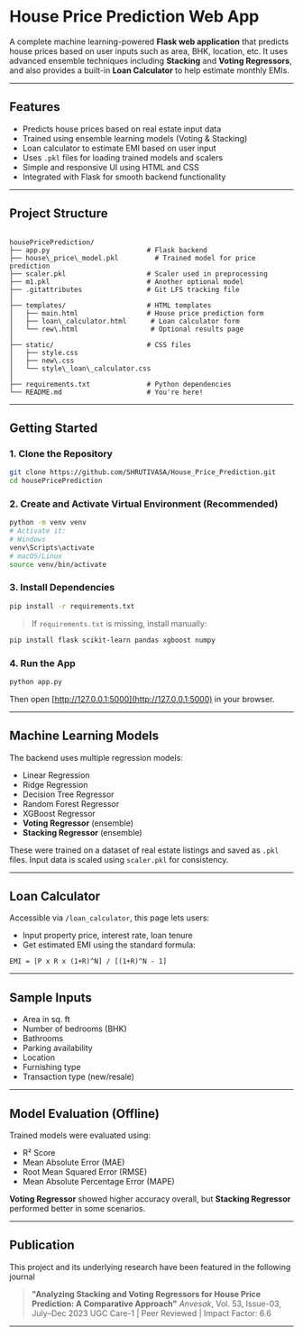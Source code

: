 # House Price Prediction Web App

A complete machine learning-powered **Flask web application** that predicts house prices based on user inputs such as area, BHK, location, etc. It uses advanced ensemble techniques including **Stacking** and **Voting Regressors**, and also provides a built-in **Loan Calculator** to help estimate monthly EMIs.

---

##  Features

-  Predicts house prices based on real estate input data
-  Trained using ensemble learning models (Voting & Stacking)
-  Loan calculator to estimate EMI based on user input
-  Uses `.pkl` files for loading trained models and scalers
-  Simple and responsive UI using HTML and CSS
-  Integrated with Flask for smooth backend functionality

---

## Project Structure

```

housePricePrediction/
├── app.py                        # Flask backend
├── house\_price\_model.pkl         # Trained model for price prediction
├── scaler.pkl                    # Scaler used in preprocessing
├── m1.pkl                        # Another optional model
├── .gitattributes                # Git LFS tracking file
│
├── templates/                    # HTML templates
│   ├── main.html                 # House price prediction form
│   ├── loan\_calculator.html      # Loan calculator form
│   └── rew\.html                  # Optional results page
│
├── static/                       # CSS files
│   ├── style.css
│   ├── new\.css
│   └── style\_loan\_calculator.css
│
├── requirements.txt              # Python dependencies
└── README.md                     # You're here!

````

---

##  Getting Started

### 1. Clone the Repository

```bash
git clone https://github.com/SHRUTIVASA/House_Price_Prediction.git
cd housePricePrediction
````

### 2. Create and Activate Virtual Environment (Recommended)

```bash
python -m venv venv
# Activate it:
# Windows
venv\Scripts\activate
# macOS/Linux
source venv/bin/activate
```

### 3. Install Dependencies

```bash
pip install -r requirements.txt
```

> If `requirements.txt` is missing, install manually:

```bash
pip install flask scikit-learn pandas xgboost numpy
```

### 4. Run the App

```bash
python app.py
```

Then open [http://127.0.0.1:5000](http://127.0.0.1:5000) in your browser.

---

## Machine Learning Models

The backend uses multiple regression models:

* Linear Regression
* Ridge Regression
* Decision Tree Regressor
* Random Forest Regressor
* XGBoost Regressor
* **Voting Regressor** (ensemble)
* **Stacking Regressor** (ensemble)

These were trained on a dataset of real estate listings and saved as `.pkl` files. Input data is scaled using `scaler.pkl` for consistency.

---

## Loan Calculator

Accessible via `/loan_calculator`, this page lets users:

* Input property price, interest rate, loan tenure
* Get estimated EMI using the standard formula:

```
EMI = [P x R x (1+R)^N] / [(1+R)^N - 1]
```

---

## Sample Inputs

* Area in sq. ft
* Number of bedrooms (BHK)
* Bathrooms
* Parking availability
* Location
* Furnishing type
* Transaction type (new/resale)

---

## Model Evaluation (Offline)

Trained models were evaluated using:

* R² Score
* Mean Absolute Error (MAE)
* Root Mean Squared Error (RMSE)
* Mean Absolute Percentage Error (MAPE)

**Voting Regressor** showed higher accuracy overall, but **Stacking Regressor** performed better in some scenarios.

---

## Publication

This project and its underlying research have been featured in the following journal

> **"Analyzing Stacking and Voting Regressors for House Price Prediction: A Comparative Approach"**
>  *Anvesak*, Vol. 53, Issue-03, July–Dec 2023
>  UGC Care-1 | Peer Reviewed | Impact Factor: 6.6

---
